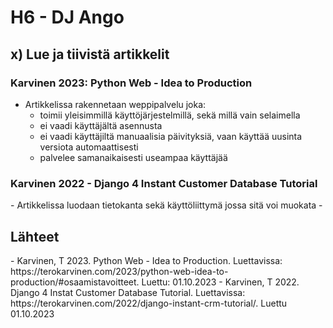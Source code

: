 <h1>H6 - DJ Ango</h1>

<h2>x) Lue ja tiivistä artikkelit</h2>

<h3>Karvinen 2023: Python Web - Idea to Production</h3>

- Artikkelissa rakennetaan weppipalvelu joka:
  - toimii yleisimmillä käyttöjärjestelmillä, sekä millä vain selaimella
  - ei vaadi käyttäjältä asennusta
  - ei vaadi käyttäjiltä manuaalisia päivityksiä, vaan käyttää uusinta versiota automaattisesti
  - palvelee samanaikaisesti useampaa käyttäjää

<h3>Karvinen 2022 - Django 4 Instant Customer Database Tutorial</h3>
- Artikkelissa luodaan tietokanta sekä käyttöliittymä jossa sitä voi muokata
- 



<h2>Lähteet</h2>
- Karvinen, T 2023. Python Web - Idea to Production. Luettavissa: https://terokarvinen.com/2023/python-web-idea-to-production/#osaamistavoitteet. Luettu: 01.10.2023
- Karvinen, T 2022. Django 4 Instat Customer Database Tutorial. Luettavissa: https://terokarvinen.com/2022/django-instant-crm-tutorial/. Luettu 01.10.2023
